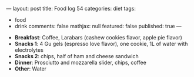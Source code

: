 —
layout: post
title: Food log 54
categories: diet
tags: 
  - food
  - drink
comments: false
mathjax: null
featured: false
published: true
—

* **Breakfast**: Coffee, Larabars (cashew cookies flavor, apple pie flavor)
* **Snacks 1**: 4 Gu gels (espresso love flavor), one cookie, 1L of water with electrolytes
* **Snacks 2**: chips, half of ham and cheese sandwich 
* **Dinner**: Prosciutto and mozzarella slider, chips, coffee
* **Other**: Water